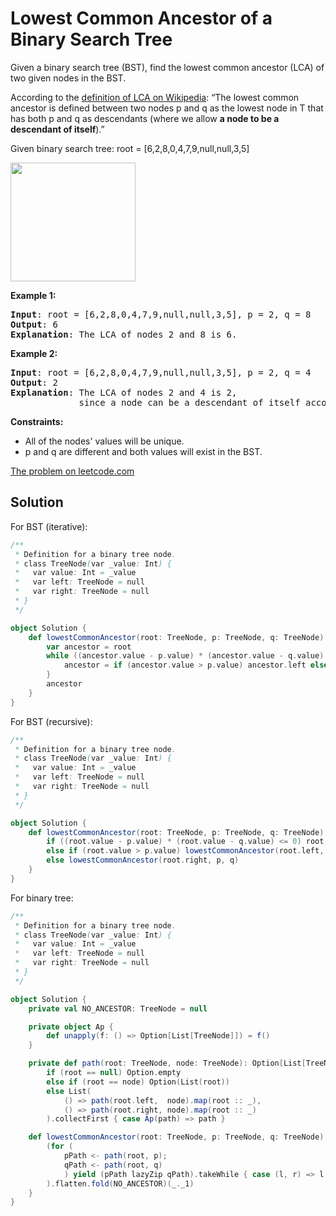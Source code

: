 # Lowest Common Ancestor of a Binary Search Tree

Given a binary search tree (BST), find the lowest common ancestor (LCA) of two
given nodes in the BST.

According to the [definition of LCA on
Wikipedia](https://en.wikipedia.org/wiki/Lowest_common_ancestor): “The lowest
common ancestor is defined between two nodes p and q as the lowest node in T
that has both p and q as descendants (where we allow **a node to be a
descendant of itself**).”

Given binary search tree:  root = [6,2,8,0,4,7,9,null,null,3,5]

<img src="https://assets.leetcode.com/uploads/2018/12/14/binarysearchtree_improved.png" width="200" height="190">

**Example 1:**
<pre>
<b>Input</b>: root = [6,2,8,0,4,7,9,null,null,3,5], p = 2, q = 8
<b>Output</b>: 6
<b>Explanation</b>: The LCA of nodes 2 and 8 is 6.
</pre>

**Example 2:**
<pre>
<b>Input</b>: root = [6,2,8,0,4,7,9,null,null,3,5], p = 2, q = 4
<b>Output</b>: 2
<b>Explanation</b>: The LCA of nodes 2 and 4 is 2,
             since a node can be a descendant of itself according to the LCA definition
</pre>

**Constraints:**

* All of the nodes' values will be unique.
* p and q are different and both values will exist in the BST.

[The problem on leetcode.com](https://leetcode.com/problems/lowest-common-ancestor-of-a-binary-search-tree/)

## Solution

For BST (iterative):

```scala
/**
 * Definition for a binary tree node.
 * class TreeNode(var _value: Int) {
 *   var value: Int = _value
 *   var left: TreeNode = null
 *   var right: TreeNode = null
 * }
 */

object Solution {
    def lowestCommonAncestor(root: TreeNode, p: TreeNode, q: TreeNode): TreeNode = {
        var ancestor = root
        while ((ancestor.value - p.value) * (ancestor.value - q.value) > 0) {
            ancestor = if (ancestor.value > p.value) ancestor.left else ancestor.right
        }
        ancestor
    }
}
```

For BST (recursive):

```scala
/**
 * Definition for a binary tree node.
 * class TreeNode(var _value: Int) {
 *   var value: Int = _value
 *   var left: TreeNode = null
 *   var right: TreeNode = null
 * }
 */

object Solution {
    def lowestCommonAncestor(root: TreeNode, p: TreeNode, q: TreeNode): TreeNode = {
        if ((root.value - p.value) * (root.value - q.value) <= 0) root
        else if (root.value > p.value) lowestCommonAncestor(root.left, p, q)
        else lowestCommonAncestor(root.right, p, q)
    }
}
```

For binary tree:

```scala
/**
 * Definition for a binary tree node.
 * class TreeNode(var _value: Int) {
 *   var value: Int = _value
 *   var left: TreeNode = null
 *   var right: TreeNode = null
 * }
 */

object Solution {
    private val NO_ANCESTOR: TreeNode = null

    private object Ap {
        def unapply(f: () => Option[List[TreeNode]]) = f()
    }

    private def path(root: TreeNode, node: TreeNode): Option[List[TreeNode]] =
        if (root == null) Option.empty
        else if (root == node) Option(List(root))
        else List(
            () => path(root.left,  node).map(root :: _),
            () => path(root.right, node).map(root :: _)
        ).collectFirst { case Ap(path) => path }

    def lowestCommonAncestor(root: TreeNode, p: TreeNode, q: TreeNode): TreeNode = {
        (for (
            pPath <- path(root, p);
            qPath <- path(root, q)
            ) yield (pPath lazyZip qPath).takeWhile { case (l, r) => l == r }.lastOption
        ).flatten.fold(NO_ANCESTOR)(_._1)
    }
}
```
